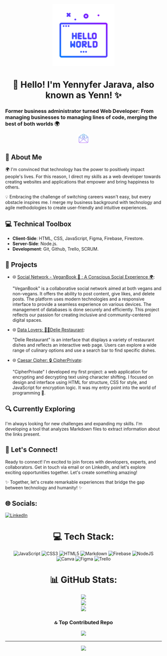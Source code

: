 <div align="center">
  <img src="./icons/hola-mundo.png" alt="Hello World Image" width="200" height="200">
</div>

<div align="center">
  <h1> 👋 Hello! I'm Yennyfer Jarava, also known as Yenn! ✨</h1>
</div>

<h3>Former business administrator turned Web Developer: From managing businesses to managing lines of code, merging the best of both worlds 🌍</h3>

<div align="center">
<p>
  <a href="mailto:yennyfer.jarava92@gmail.com"><img src="./icons/email.png" alt="Email" width="30"></a> 

</p>
</div>

## 🌟 About Me

🌍 I'm convinced that technology has the power to positively impact people's lives. For this reason, I direct my skills as a web developer towards creating websites and applications that empower and bring happiness to others.

💡 Embracing the challenge of switching careers wasn't easy, but every obstacle inspires me. I merge my business background with technology and agile methodologies to create user-friendly and intuitive experiences.

## 💻 Technical Toolbox

- **Client-Side**: HTML, CSS, JavaScript, Figma, Firebase, Firestore.
- **Server-Side**: Node.js.
- **Development**: Git, Github, Trello, SCRUM.

## 🚀 Projects

- 🌐 [Social Network - VeganBook 🌱 : A Conscious Social Experience 🌍](https://dev-008-social-network-veganbook.vercel.app/):

    "VeganBook" is a collaborative social network aimed at both vegans and non-vegans. It offers the ability to post content, give likes, and delete posts. The platform uses modern technologies and a responsive interface to provide a seamless experience on various devices. The management of databases is done securely and efficiently. This project reflects our passion for creating inclusive and community-centered digital spaces.

- 🌐 [Data Lovers: 👩‍🍳Delie Restaurant](https://yennyferjp.github.io/DEV008-data-lovers/):

    "Delie Restaurant" is an interface that displays a variety of restaurant dishes and reflects an interactive web page. Users can explore a wide range of culinary options and use a search bar to find specific dishes.

- 🌐 [Caesar Cipher: 🔒 CipherPrivate](https://github.com/Yennyferjp/CipherPrivate):

    "CipherPrivate" I developed my first project: a web application for encrypting and decrypting text using character shifting. I focused on design and interface using HTML for structure, CSS for style, and JavaScript for encryption logic. It was my entry point into the world of programming 🚀.

## 🔍 Currently Exploring

I'm always looking for new challenges and expanding my skills.
I'm developing a tool that analyzes Markdown files to extract information about the links present.

## 🤝 Let's Connect!

Ready to connect! I'm excited to join forces with developers, experts, and collaborators. Get in touch via email or on LinkedIn, and let's explore exciting opportunities together. Let's create something amazing!

✨ Together, let's create remarkable experiences that bridge the gap between technology and humanity! ✨


## 🌐 Socials:
[![LinkedIn](https://img.shields.io/badge/LinkedIn-%230077B5.svg?logo=linkedin&logoColor=white)](https://linkedin.com/in/https://www.linkedin.com/in/yennyferjp/) 

<div align="center">

# 💻 Tech Stack:
![JavaScript](https://img.shields.io/badge/javascript-%23323330.svg?style=flat&logo=javascript&logoColor=%23F7DF1E) ![CSS3](https://img.shields.io/badge/css3-%231572B6.svg?style=flat&logo=css3&logoColor=white) ![HTML5](https://img.shields.io/badge/html5-%23E34F26.svg?style=flat&logo=html5&logoColor=white) ![Markdown](https://img.shields.io/badge/markdown-%23000000.svg?style=flat&logo=markdown&logoColor=white) ![Firebase](https://img.shields.io/badge/firebase-%23039BE5.svg?style=flat&logo=firebase) ![NodeJS](https://img.shields.io/badge/node.js-6DA55F?style=flat&logo=node.js&logoColor=white) ![Canva](https://img.shields.io/badge/Canva-%2300C4CC.svg?style=flat&logo=Canva&logoColor=white) 	![Figma](https://img.shields.io/badge/figma-%23F24E1E.svg?style=flat&logo=figma&logoColor=white) ![Trello](https://img.shields.io/badge/Trello-%23026AA7.svg?style=flat&logo=Trello&logoColor=white)
# 📊 GitHub Stats:
![](https://github-readme-stats.vercel.app/api?username=Yennyferjp&theme=dracula&hide_border=false&include_all_commits=false&count_private=false)<br/>
![](https://github-readme-streak-stats.herokuapp.com/?user=Yennyferjp&theme=dracula&hide_border=false)<br/>
![](https://github-readme-stats.vercel.app/api/top-langs/?username=Yennyferjp&theme=dracula&hide_border=false&include_all_commits=false&count_private=false&layout=compact)



### 🔝 Top Contributed Repo
![](https://github-contributor-stats.vercel.app/api?username=Yennyferjp&limit=5&theme=onedark&combine_all_yearly_contributions=true)

---
[![](https://visitcount.itsvg.in/api?id=Yennyferjp&icon=7&color=10)](https://visitcount.itsvg.in)

</div>
<!-- Proudly created with GPRM ( https://gprm.itsvg.in ) -->
